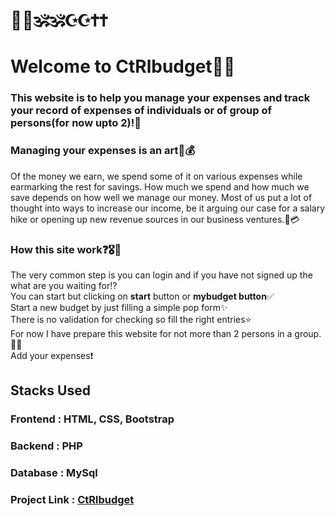# :place_of_worship::place_of_worship::om::om::star_and_crescent::star_and_crescent::latin_cross::latin_cross:
# Welcome to CtRlbudget:dizzy::love_you_gesture:
### This website is to help you manage your expenses and track your record of expenses of individuals or of group of persons(for now upto 2)!:money_mouth_face:
### Managing your expenses is an art:dizzy::moneybag:
Of the money we earn, we spend some of it on various expenses while earmarking the rest for savings. How much we spend and how much we save depends on how well we manage our money. Most of us put a lot of thought into ways to increase our income, be it arguing our case for a salary hike or opening up new revenue sources in our business ventures.:100::credit_card:

### How this site work:question::medal_military::dart:
The very common step is you can login and if you have not signed up the what are you waiting for:interrobang:
\
You can start but clicking on **start** button or **mybudget button**:white_check_mark:
\
Start a new budget by just filling a simple pop form:sparkles:
\
There is no validation for checking so fill the right entries:star:
\
For now I have prepare this website for not more than 2 persons in a group.:star2::star2:
\
Add your expenses:exclamation:


## Stacks Used

### Frontend : HTML, CSS, Bootstrap
### Backend : PHP
### Database : MySql

### Project Link : [CtRlbudget](http://ctrlbudget.great-site.net)



